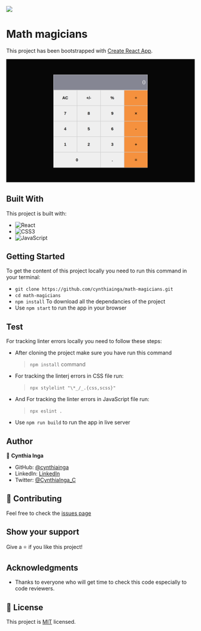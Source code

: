 ![](https://img.shields.io/badge/Microverse-blueviolet)

# Math magicians

This project has been bootstrapped with [Create React App](https://github.com/facebook/create-react-app).

![math-magicians](./src/images/math-magicians.png)


## Built With

This project is built with:

- ![React](https://img.shields.io/badge/-React-000000?style=flat&logo=react)
- ![CSS3](https://img.shields.io/badge/-CSS3-000000?style=flat&logo=css3&logoColor=ffffff&labelColor=1572B6)
- ![JavaScript](https://img.shields.io/badge/-JavaScript-000000?style=flat&logo=javascript)

## Getting Started

To get the content of this project locally you need to run this command in your terminal:

- `git clone https://github.com/cynthiainga/math-magicians.git`
- `cd math-magicians`
- `npm install` To download all the dependancies of the project
- Use `npm start` to run the app in your browser

## Test

For tracking linter errors locally you need to follow these steps:

- After cloning the project make sure you have run this command

  > `npm install` command


- For tracking the linterj errors in CSS file run:

  > `npx stylelint "\*_/_.{css,scss}"`

- And For tracking the linter errors in JavaScript file run:

  > `npx eslint .`

- Use `npm run build` to run the app in live server

## Author

👤 **Cynthia Inga**

- GitHub: [@cynthiainga](https://github.com/cynthiainga)
- LinkedIn: [LinkedIn](https://www.linkedin.com/in/cynthia-inga7/)
- Twitter: [@CynthiaInga_C](https://twitter.com/CynthiaInga_C)

## :handshake: Contributing

Feel free to check the [issues page](https://github.com/cynthiainga/math-magicians/issues)

## Show your support

Give a :star: if you like this project!

## Acknowledgments

- Thanks to everyone who will get time to check this code especially to code reviewers.

## 📝 License

This project is [MIT](./MIT.md) licensed.